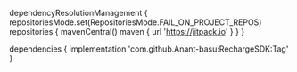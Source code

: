 dependencyResolutionManagement {
		repositoriesMode.set(RepositoriesMode.FAIL_ON_PROJECT_REPOS)
		repositories {
			mavenCentral()
			maven { url 'https://jitpack.io' }
		}
	}

 dependencies {
	        implementation 'com.github.Anant-basu:RechargeSDK:Tag'
	}
